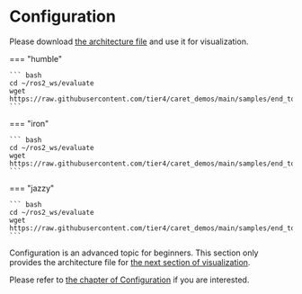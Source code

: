 # Configuration

Please download [the architecture file](https://raw.githubusercontent.com/tier4/caret_demos/main/samples/end_to_end_sample/architecture.yaml) and use it for visualization.

=== "humble"

    ``` bash
    cd ~/ros2_ws/evaluate
    wget https://raw.githubusercontent.com/tier4/caret_demos/main/samples/end_to_end_sample/architecture.yaml
    ```

=== "iron"

    ``` bash
    cd ~/ros2_ws/evaluate
    wget https://raw.githubusercontent.com/tier4/caret_demos/main/samples/end_to_end_sample/architecture.yaml
    ```

=== "jazzy"

    ``` bash
    cd ~/ros2_ws/evaluate
    wget https://raw.githubusercontent.com/tier4/caret_demos/main/samples/end_to_end_sample/architecture_jazzy.yaml
    ```

Configuration is an advanced topic for beginners. This section only provides the architecture file for [the next section of visualization](./visualization.md).

Please refer to [the chapter of Configuration](../configuration/index.md) if you are interested.
